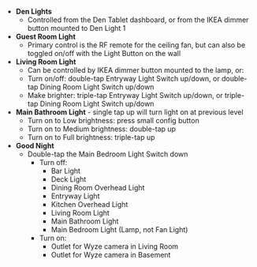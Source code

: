 - **Den Lights**
    - Controlled from the Den Tablet dashboard, or from the IKEA dimmer button mounted to Den Light 1
- **Guest Room Light**
    - Primary control is the RF remote for the ceiling fan, but can also be toggled on/off with the Light Button on the wall
- **Living Room Light**
    - Can be controlled by IKEA dimmer button mounted to the lamp, or:
    - Turn on/off: double-tap Entryway Light Switch up/down, or double-tap Dining Room Light Switch up/down
    - Make brighter: triple-tap Entryway Light Switch up/down, or triple-tap Dining Room Light Switch up/down
- **Main Bathroom Light** - single tap up will turn light on at previous level
    - Turn on to Low brightness: press small config button
    - Turn on to Medium brightness: double-tap up
    - Turn on to Full brightness: triple-tap up
- **Good Night**
    - Double-tap the Main Bedroom Light Switch down
        - Turn off:
            - Bar Light
            - Deck Light
            - Dining Room Overhead Light
            - Entryway Light
            - Kitchen Overhead Light
            - Living Room Light
            - Main Bathroom Light
            - Main Bedroom Light (Lamp, not Fan Light)
         - Turn on:
            - Outlet for Wyze camera in Living Room
            - Outlet for Wyze camera in Basement
